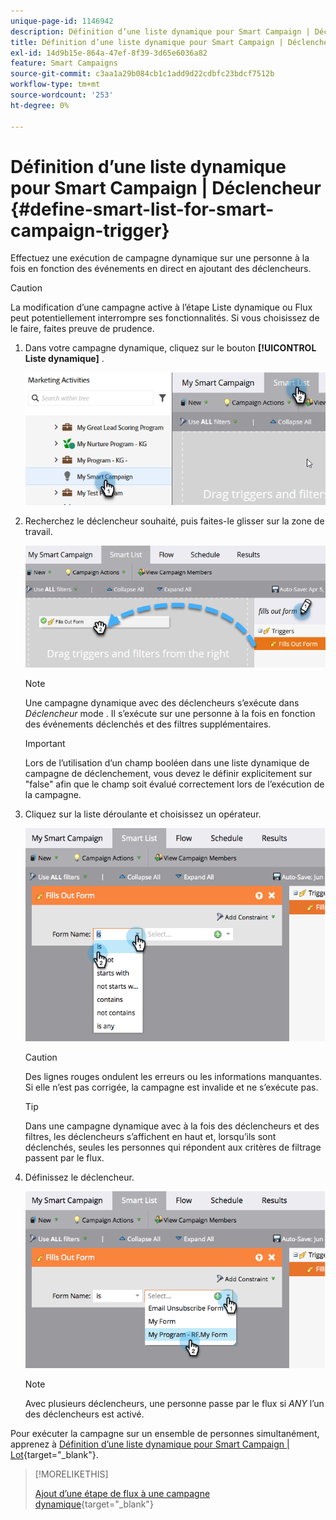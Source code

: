 ```yaml
---
unique-page-id: 1146942
description: Définition d’une liste dynamique pour Smart Campaign | Déclencheur - Documents Marketo - Documentation du produit
title: Définition d’une liste dynamique pour Smart Campaign | Déclencheur
exl-id: 14d9b15e-864a-47ef-8f39-3d65e6036a82
feature: Smart Campaigns
source-git-commit: c3aa1a29b084cb1c1add9d22cdbfc23bdcf7512b
workflow-type: tm+mt
source-wordcount: '253'
ht-degree: 0%

---
```


# Définition d’une liste dynamique pour Smart Campaign | Déclencheur {#define-smart-list-for-smart-campaign-trigger}

Effectuez une exécution de campagne dynamique sur une personne à la fois en fonction des événements en direct en ajoutant des déclencheurs.

>[!CAUTION]
>
>La modification d’une campagne active à l’étape Liste dynamique ou Flux peut potentiellement interrompre ses fonctionnalités. Si vous choisissez de le faire, faites preuve de prudence.

1. Dans votre campagne dynamique, cliquez sur le bouton **[!UICONTROL Liste dynamique]** .

   ![](assets/define-smart-list-for-smart-campaign-trigger-1.png)

1. Recherchez le déclencheur souhaité, puis faites-le glisser sur la zone de travail.

   ![](assets/define-smart-list-for-smart-campaign-trigger-2.png)

   >[!NOTE]
   >
   >Une campagne dynamique avec des déclencheurs s’exécute dans _Déclencheur_ mode . Il s’exécute sur une personne à la fois en fonction des événements déclenchés et des filtres supplémentaires.

   >[!IMPORTANT]
   >
   >Lors de l’utilisation d’un champ booléen dans une liste dynamique de campagne de déclenchement, vous devez le définir explicitement sur &quot;false&quot; afin que le champ soit évalué correctement lors de l’exécution de la campagne.

1. Cliquez sur la liste déroulante et choisissez un opérateur.

   ![](assets/define-smart-list-for-smart-campaign-trigger-3.png)

   >[!CAUTION]
   >
   >Des lignes rouges ondulent les erreurs ou les informations manquantes. Si elle n’est pas corrigée, la campagne est invalide et ne s’exécute pas.

   >[!TIP]
   >
   >Dans une campagne dynamique avec à la fois des déclencheurs et des filtres, les déclencheurs s’affichent en haut et, lorsqu’ils sont déclenchés, seules les personnes qui répondent aux critères de filtrage passent par le flux.

1. Définissez le déclencheur.

   ![](assets/define-smart-list-for-smart-campaign-trigger-4.png)

   >[!NOTE]
   >
   >Avec plusieurs déclencheurs, une personne passe par le flux si _ANY_ l’un des déclencheurs est activé.

Pour exécuter la campagne sur un ensemble de personnes simultanément, apprenez à [Définition d’une liste dynamique pour Smart Campaign | Lot](/help/marketo/product-docs/core-marketo-concepts/smart-campaigns/creating-a-smart-campaign/define-smart-list-for-smart-campaign-batch.md){target="_blank"}.

>[!MORELIKETHIS]
>
>[Ajout d’une étape de flux à une campagne dynamique](/help/marketo/product-docs/core-marketo-concepts/smart-campaigns/flow-actions/add-a-flow-step-to-a-smart-campaign.md){target="_blank"}
